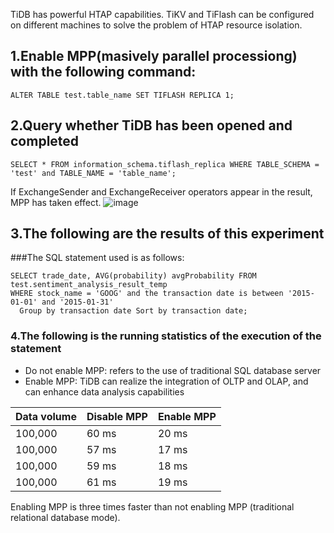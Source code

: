 TiDB has powerful HTAP capabilities. TiKV and TiFlash can be configured on different machines to solve the problem of HTAP resource isolation.
## 1.Enable MPP(masively parallel processiong) with the following command:
````
ALTER TABLE test.table_name SET TIFLASH REPLICA 1;
````
## 2.Query whether TiDB has been opened and completed
````
SELECT * FROM information_schema.tiflash_replica WHERE TABLE_SCHEMA = 'test' and TABLE_NAME = 'table_name';
````
If ExchangeSender and ExchangeReceiver operators appear in the result, MPP has taken effect.
![image](https://github.com/yuan2006/meerkat-tidb-app-source/assets/37364170/90bfb0b1-0bd4-46ce-af8b-f943a84e1304)


## 3.The following are the results of this experiment
###The SQL statement used is as follows:
````
SELECT trade_date, AVG(probability) avgProbability FROM test.sentiment_analysis_result_temp
WHERE stock_name = 'GOOG' and the transaction date is between '2015-01-01' and '2015-01-31'
  Group by transaction date Sort by transaction date;
````
### 4.The following is the running statistics of the execution of the statement
* Do not enable MPP: refers to the use of traditional SQL database server
* Enable MPP: TiDB can realize the integration of OLTP and OLAP, and can enhance data analysis capabilities

|Data volume |Disable MPP |Enable MPP |
| ------ | --------- | -------- |
| 100,000 | 60 ms | 20 ms |
| 100,000 | 57 ms | 17 ms |
| 100,000 | 59 ms | 18 ms |
| 100,000 | 61 ms | 19 ms |

Enabling MPP is three times faster than not enabling MPP (traditional relational database mode). 
